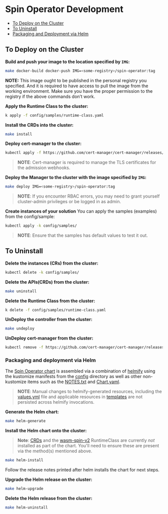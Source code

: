 # Spin Operator Development

- [To Deploy on the Cluster](#to-deploy-on-the-cluster)
- [To Uninstall](#to-uninstall)
- [Packaging and Deployment via Helm](#packaging-and-deployment-via-helm)

## To Deploy on the Cluster

**Build and push your image to the location specified by `IMG`:**

```sh
make docker-build docker-push IMG=<some-registry>/spin-operator:tag
```

**NOTE:** This image ought to be published in the personal registry you specified.
And it is required to have access to pull the image from the working environment.
Make sure you have the proper permission to the registry if the above commands don’t work.

**Apply the Runtime Class to the cluster:**

```sh
k apply -f config/samples/runtime-class.yaml
```

**Install the CRDs into the cluster:**

```sh
make install
```

**Deploy cert-manager to the cluster:**

```sh
kubectl apply -f https://github.com/cert-manager/cert-manager/releases/download/v1.13.3/cert-manager.yaml
```

> **NOTE**: Cert-manager is required to manage the TLS certificates for the admission webhooks.

**Deploy the Manager to the cluster with the image specified by `IMG`:**

```sh
make deploy IMG=<some-registry>/spin-operator:tag
```

> **NOTE**: If you encounter RBAC errors, you may need to grant yourself cluster-admin
> privileges or be logged in as admin.

**Create instances of your solution**
You can apply the samples (examples) from the config/sample:

```sh
kubectl apply -k config/samples/
```

> **NOTE**: Ensure that the samples has default values to test it out.

## To Uninstall

**Delete the instances (CRs) from the cluster:**

```sh
kubectl delete -k config/samples/
```

**Delete the APIs(CRDs) from the cluster:**

```sh
make uninstall
```

**Delete the Runtime Class from the cluster:**

```sh
k delete -f config/samples/runtime-class.yaml
```

**UnDeploy the controller from the cluster:**

```sh
make undeploy
```

**UnDeploy cert-manager from the cluster:**

```sh
kubectl remove -f https://github.com/cert-manager/cert-manager/releases/download/v1.13.3/cert-manager.yaml
```

### Packaging and deployment via Helm

The [Spin Operator chart](./charts/spin-operator) is assembled via a combination of
[helmify](https://github.com/arttor/helmify) using the kustomize manifests from the
[config](./config/) directory as well as other non-kustomize items such as the
[NOTES.txt](./charts/spin-operator/templates/NOTES.txt) and [Chart.yaml](./charts/spin-operator/Chart.yaml).

> **NOTE**: Manual changes to helmify-generated resources, including the
> [values.yml](./charts/spin-operator/values.yaml) file and applicable resources in
> [templates](./charts/spin-operator/templates/) are not persisted across helmify
> invocations.

**Generate the Helm chart:**

```sh
make helm-generate
```

**Install the Helm chart onto the cluster:**

> **Note**: [CRDs](./config/crd/bases/) and the [wasm-spin-v2](./config/samples/runtime-class.yaml)
> RuntimeClass are currently _not_ installed as part of the chart. You'll need to ensure these are
> present via the method(s) mentioned above.

```sh
make helm-install
```

Follow the release notes printed after helm installs the chart for next steps.

**Upgrade the Helm release on the cluster:**

```sh
make helm-upgrade
```

**Delete the Helm release from the cluster:**

```sh
make helm-uninstall
```
